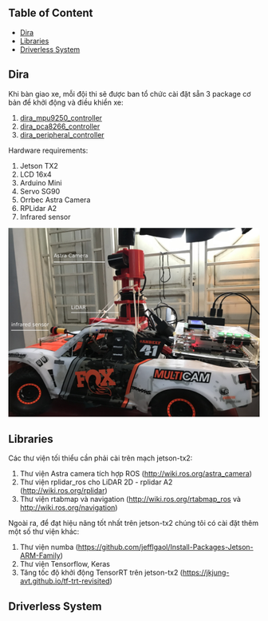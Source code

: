 
## Table of Content
- [Dira](#dira)
- [Libraries](#libraries)
- [Driverless System](#driverless-system)


## Dira

Khi bàn giao xe, mỗi đội thi sẽ được ban tổ chức cài đặt sẵn 3 package cơ bản để khởi động và điều khiển xe:

1. [dira_mpu9250_controller](https://github.com/datvuthanh/Digital-Race/tree/master/src/dira_mpu9250_controller)
2. [dira_pca8266_controller](https://github.com/datvuthanh/Digital-Race/tree/master/src/dira_pca8266_controller)
3. [dira_peripheral_controller](https://github.com/datvuthanh/Digital-Race/tree/master/src/dira_peripheral_controller)

Hardware requirements:
1. Jetson TX2
2. LCD 16x4
3. Arduino Mini
4. Servo SG90
5. Orrbec Astra Camera
6. RPLidar A2
7. Infrared sensor

<center>
<img src="../images/car_1.jpg" alt="image" width="640"/>
</center>

## Libraries

Các thư viện tối thiểu cần phải cài trên mạch jetson-tx2:

1. Thư viện Astra camera tích hợp ROS (http://wiki.ros.org/astra_camera)
2. Thư viện rplidar_ros cho LiDAR 2D - rplidar A2 (http://wiki.ros.org/rplidar)
3. Thư viện rtabmap và navigation (http://wiki.ros.org/rtabmap_ros và http://wiki.ros.org/navigation)

Ngoài ra, để đạt hiệu năng tốt nhất trên jetson-tx2 chúng tôi có cài đặt thêm một số thư viện khác:

1. Thư viện numba (https://github.com/jefflgaol/Install-Packages-Jetson-ARM-Family)
2. Thư viện Tensorflow, Keras
3. Tăng tốc độ khởi động TensorRT trên jetson-tx2 (https://jkjung-avt.github.io/tf-trt-revisited)

## Driverless System